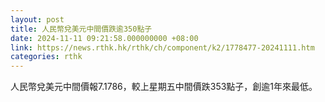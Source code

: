 ```yaml
---
layout: post
title: 人民幣兌美元中間價跌逾350點子
date: 2024-11-11 09:21:58.000000000 +08:00
link: https://news.rthk.hk/rthk/ch/component/k2/1778477-20241111.htm
categories: rthk
---
```


人民幣兌美元中間價報7.1786，較上星期五中間價跌353點子，創逾1年來最低。
